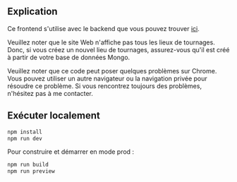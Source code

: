 
## Explication

Ce frontend s'utilise avec le backend que vous pouvez trouver [ici](https://github.com/E-LP/Cloud-Data-Structure-Final-Project-Back-End).

Veuillez noter que le site Web n'affiche pas tous les lieux de tournages. Donc, si vous créez un nouvel lieu de tournages, assurez-vous qu'il est créé à partir de votre base de données Mongo.

Veuillez noter que ce code peut poser quelques problèmes sur Chrome. Vous pouvez utiliser un autre navigateur ou la navigation privée pour résoudre ce problème. Si vous rencontrez toujours des problèmes, n'hésitez pas à me contacter.

## Exécuter localement

```bash
npm install
npm run dev
```

Pour construire et démarrer en mode prod :

```bash
npm run build
npm run preview
```